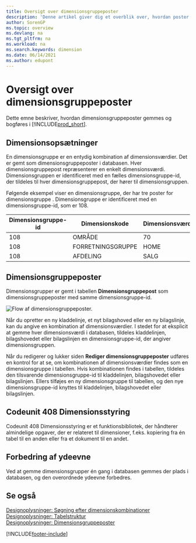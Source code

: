 ```yaml
---
title: Oversigt over dimensionsgruppeposter
description: 'Denne artikel giver dig et overblik over, hvordan poster i dimensionsopsætning gemmes som dimensions opsætnings poster, og hvordan de bogføres.'
author: SorenGP
ms.topic: overview
ms.devlang: na
ms.tgt_pltfrm: na
ms.workload: na
ms.search.keywords: dimension
ms.date: 06/14/2021
ms.author: edupont
---
```

# <a name="dimension-set-entries-overview" />Oversigt over dimensionsgruppeposter
Dette emne beskriver, hvordan dimensionsgruppeposter gemmes og bogføres i [!INCLUDE[prod_short](includes/prod_short.md)].  

## <a name="dimension-sets" />Dimensionsopsætninger
En dimensionsgruppe er en entydig kombination af dimensionsværdier. Det er gemt som dimensionsgruppeposter i databasen. Hver dimensionsgruppepost repræsenterer en enkelt dimensionsværdi. Dimensionsgruppen er identificeret med en fælles dimensionsgruppe-id, der tildeles til hver dimensionsgruppepost, der hører til dimensionsgruppen.  

Følgende eksempel viser en dimensionsgruppe, der har tre poster for dimensionsgruppe . Dimensionsgruppe er identificeret med en dimensionsgruppe-id, som er 108.  

|Dimensionsgruppe-id|Dimensionskode|Dimensionsværdikode|Dimensionsværdinavn|  
|----------------------|--------------------|--------------------------|--------------------------|  
|108|OMRÅDE|70|Nordamerika|  
|108|FORRETNINGSGRUPPE|HOME|Start|  
|108|AFDELING|SALG|Salg|  

## <a name="dimension-set-entries" />Dimensionsgruppeposter
Dimensionsgrupper er gemt i tabellen **Dimensionsgruppepost** som dimensionsgruppeposter med samme dimensionsgruppe-id.  

![Flow af dimensionsgruppeposter.](media/dimensionentrynav7.png "Flow af dimensionsgruppeposter")  

Når du opretter en ny kladdelinje, et nyt bilagshoved eller en ny bilagslinje, kan du angive en kombination af dimensionsværdier. I stedet for at eksplicit at gemme hver dimensionsværdi i databasen, tildeles kladdelinjen, bilagshovedet eller bilagslinjen en dimensionsgruppe-id, der angiver dimensionsgruppen.  

Når du redigerer og lukker siden **Rediger dimensionsgruppeposter** udføres en kontrol for at se, om kombinationen af dimensionsværdier findes som en dimensionsgruppe i tabellen. Hvis kombinationen findes i tabellen, tildeles den tilsvarende dimensionsgruppe-id til kladdelinjen, bilagshovedet eller bilagslinjen. Ellers tilføjes en ny dimensionsgruppe til tabellen, og den nye dimensionsgruppe-id knyttes til kladdelinjen, bilagshovedet eller bilagslinjen.

## <a name="codeunit-408-dimension-management" />Codeunit 408 Dimensionsstyring
Codeunit 408 Dimensionsstyring er et funktionsbibliotek, der håndterer almindelige opgaver, der er relateret til dimensioner, f.eks. kopiering fra én tabel til en anden eller fra et dokument til en andet.

## <a name="performance-improvement" />Forbedring af ydeevne
Ved at gemme dimensionsgrupper én gang i databasen gemmes der plads i databasen, og den overordnede ydeevne forbedres.  

## <a name="see-also" />Se også
[Designoplysninger: Søgning efter dimensionskombinationer](design-details-searching-for-dimension-combinations.md)   
[Designoplysninger: Tabelstruktur](design-details-table-structure.md)   
[Designoplysninger: Dimensionsgruppeposter](/dynamics365/business-central/design-details-dimension-set-entries-overview)   


[!INCLUDE[footer-include](includes/footer-banner.md)]
